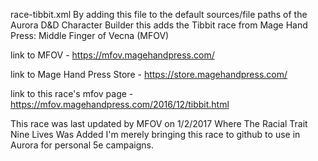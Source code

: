 race-tibbit.xml
By adding this file to the default sources/file paths of the Aurora D&D Character Builder this adds the Tibbit race from Mage Hand Press: Middle Finger of Vecna (MFOV)

link to MFOV - https://mfov.magehandpress.com/

link to Mage Hand Press Store - https://store.magehandpress.com/

link to this race's mfov page - https://mfov.magehandpress.com/2016/12/tibbit.html

This race was last updated by MFOV on 1/2/2017 Where The Racial Trait Nine Lives Was Added I'm merely bringing this race to github to use in Aurora for personal 5e campaigns.
